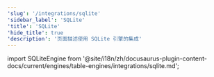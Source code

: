 ```yaml
---
'slug': '/integrations/sqlite'
'sidebar_label': 'SQLite'
'title': 'SQLite'
'hide_title': true
'description': '页面描述使用 SQLite 引擎的集成'
---
```


import SQLiteEngine from '@site/i18n/zh/docusaurus-plugin-content-docs/current/engines/table-engines/integrations/sqlite.md';

<SQLiteEngine/>
